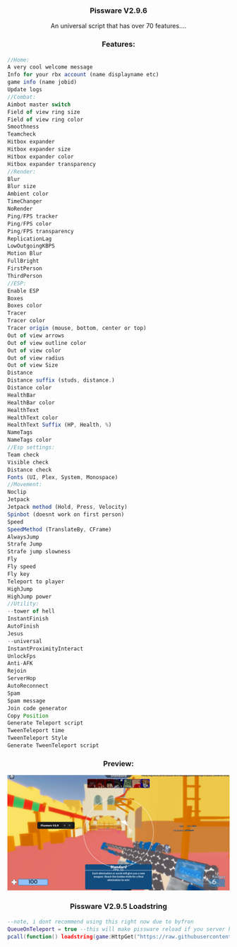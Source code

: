 
  <h3 align="center">Pissware V2.9.6</h3>

  <p align="center">
    An universal script that has over 70 features....
  </p>
</div>

<h3 align="center">Features:</h3>

```js
//Home:
A very cool welcome message 
Info for your rbx account (name displayname etc)
game info (name jobid)
Update logs
//Combat:
Aimbot master switch
Field of view ring size
Field of view ring color
Smoothness
Teamcheck
Hitbox expander
Hitbox expander size
Hitbox expander color
Hitbox expander transparency 
//Render:
Blur
Blur size
Ambient color
TimeChanger
NoRender
Ping/FPS tracker
Ping/FPS color
Ping/FPS transparency
ReplicationLag
LowOutgoingKBPS
Motion Blur
FullBright
FirstPerson
ThirdPerson
//ESP:
Enable ESP
Boxes
Boxes color
Tracer
Tracer color 
Tracer origin (mouse, bottom, center or top)
Out of view arrows
Out of view outline color
Out of view color
Out of view radius
Out of view Size
Distance
Distance suffix (studs, distance.)
Distance color
HealthBar
HealthBar color
HealthText 
HealthText color
HealthText Suffix (HP, Health, %)
NameTags
NameTags color
//Esp settings:
Team check
Visible check
Distance check
Fonts (UI, Plex, System, Monospace)
//Movement:
Noclip
Jetpack
Jetpack method (Hold, Press, Velocity)
Spinbot (doesnt work on first person)
Speed
SpeedMethod (TranslateBy, CFrame)
AlwaysJump
Strafe Jump
Strafe jump slowness
Fly
Fly speed
Fly key
Teleport to player
HighJump
HighJump power
//Utility:
--tower of hell
InstantFinish
AutoFinish
Jesus
--universal
InstantProximityInteract
UnlockFps
Anti-AFK 
Rejoin 
ServerHop
AutoReconnect
Spam
Spam message
Join code generator
Copy Position 
Generate Teleport script
TweenTeleport time
TweenTeleport Style
Generate TweenTeleport script
```
<h3 align="center">Preview:</h3>

![](https://github.com/AnAvaragelilmemer/Pissware/blob/main/Utility/image.png)
<h3 align="center">Pissware V2.9.5 Loadstring</h3>

```lua
--note, i dont recommend using this right now due to byfron
QueueOnTeleport = true --this will make pissware reload if you server hop or rj
pcall(function() loadstring(game:HttpGet("https://raw.githubusercontent.com/AnAvaragelilmemer/Pissware/main/Main/main.lua"))() end)
```



